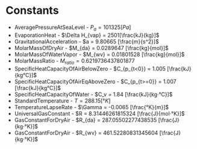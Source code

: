 # Constants

- AveragePressureAtSeaLevel - $P_a = 101325 [Pa]$
- EvaporationHeat - $\Delta H_{vap} = 2501[\frac{kJ}{kg}]$
- GravitationalAcceleration - $a = 9.80665 [\frac{m}{s^2}]$
- MolarMassOfDryAir - $M_{da} = 0.0289647 [\frac{kg}{mol}]$
- MolarMassOfWaterVapor - $M_{wv} = 0.01801528 [\frac{kg}{mol}]$
- MolarMassRatio - $M_{ratio} = 0.6219736437801877$
- SpecificHeatCapacityOfAirBelowZero - $C_{p_{t<0}} = 1.005 [\frac{kJ}{kg°C}]$
- SpecificHeatCapacityOfAirEqAboveZero - $C_{p_{t>=0}} = 1.007 [\frac{kJ}{kg°C}]$
- SpecificHeatCapacityOfWater - $C_v = 1.84 [\frac{kJ}{kg·°C}]$
- StandardTemperature - $T = 288.15 [°K]$
- TemperatureLapseRate - $\Gamma = -0.0065 [\frac{°K}{m}]$
- UniversalGasConstant - $R = 8.31446261815324 [\frac{J}{mol·°K}]$
- GasConstantForDryAir - $R_{da} = 287.05502277438535 [\frac{J}{kg·°K}]$
- GasConstantForDryAir - $R_{wv} = 461.52280831345604 [\frac{J}{kg·°K}]$
